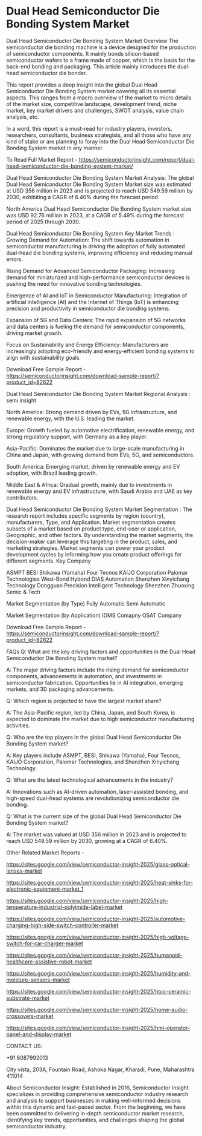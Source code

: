 <h1>Dual Head Semiconductor Die Bonding System Market</h1>
Dual Head Semiconductor Die Bonding System Market Overview
The semiconductor die bonding machine is a device designed for the production of semiconductor components. It mainly bonds silicon-based semiconductor wafers to a frame made of copper, which is the basis for the back-end bonding and packaging. This article mainly introduces the dual-head semiconductor die bonder.

This report provides a deep insight into the global Dual Head Semiconductor Die Bonding System market covering all its essential aspects. This ranges from a macro overview of the market to micro details of the market size, competitive landscape, development trend, niche market, key market drivers and challenges, SWOT analysis, value chain analysis, etc.

In a word, this report is a must-read for industry players, investors, researchers, consultants, business strategists, and all those who have any kind of stake or are planning to foray into the Dual Head Semiconductor Die Bonding System market in any manner.

To Read Full Market Report -
https://semiconductorinsight.com/report/dual-head-semiconductor-die-bonding-system-market/

Dual Head Semiconductor Die Bonding System Market Analysis:
The global Dual Head Semiconductor Die Bonding System Market size was estimated at USD 356 million in 2023 and is projected to reach USD 549.59 million by 2030, exhibiting a CAGR of 6.40% during the forecast period.

North America Dual Head Semiconductor Die Bonding System market size was USD 92.76 million in 2023, at a CAGR of 5.49% during the forecast period of 2025 through 2030.

Dual Head Semiconductor Die Bonding System Key Market Trends :
Growing Demand for Automation:
The shift towards automation in semiconductor manufacturing is driving the adoption of fully automated dual-head die bonding systems, improving efficiency and reducing manual errors.

Rising Demand for Advanced Semiconductor Packaging:
Increasing demand for miniaturized and high-performance semiconductor devices is pushing the need for innovative bonding technologies.

Emergence of AI and IoT in Semiconductor Manufacturing:
Integration of artificial intelligence (AI) and the Internet of Things (IoT) is enhancing precision and productivity in semiconductor die bonding systems.

Expansion of 5G and Data Centers:
The rapid expansion of 5G networks and data centers is fueling the demand for semiconductor components, driving market growth.

Focus on Sustainability and Energy Efficiency:
Manufacturers are increasingly adopting eco-friendly and energy-efficient bonding systems to align with sustainability goals.

Download Free Sample Report -
https://semiconductorinsight.com/download-sample-report/?product_id=82622

Dual Head Semiconductor Die Bonding System Market Regional Analysis :
semi insight

North America:
Strong demand driven by EVs, 5G infrastructure, and renewable energy, with the U.S. leading the market.

Europe:
Growth fueled by automotive electrification, renewable energy, and strong regulatory support, with Germany as a key player.

Asia-Pacific:
Dominates the market due to large-scale manufacturing in China and Japan, with growing demand from EVs, 5G, and semiconductors.

South America:
Emerging market, driven by renewable energy and EV adoption, with Brazil leading growth.

Middle East & Africa:
Gradual growth, mainly due to investments in renewable energy and EV infrastructure, with Saudi Arabia and UAE as key contributors.

Dual Head Semiconductor Die Bonding System Market Segmentation :
The research report includes specific segments by region (country), manufacturers, Type, and Application. Market segmentation creates subsets of a market based on product type, end-user or application, Geographic, and other factors. By understanding the market segments, the decision-maker can leverage this targeting in the product, sales, and marketing strategies. Market segments can power your product development cycles by informing how you create product offerings for different segments.
Key Company

ASMPT
BESI
Shikawa (Yamaha)
Four Tecnos
KAIJO Corporation
Palomar Technologies
West-Bond
Hybond
DIAS Automation
Shenzhen Xinyichang Technology
Dongguan Precision Intelligent Technology
Shenzhen Zhuoxing Semic & Tech

Market Segmentation (by Type)
Fully Automatic
Semi Automatic

Market Segmentation (by Application)
IDMS Comapny
OSAT Company

Download Free Sample Report -
https://semiconductorinsight.com/download-sample-report/?product_id=82622

FAQs
Q: What are the key driving factors and opportunities in the Dual Head Semiconductor Die Bonding System market?

A: The major driving factors include the rising demand for semiconductor components, advancements in automation, and investments in semiconductor fabrication. Opportunities lie in AI integration, emerging markets, and 3D packaging advancements.

Q: Which region is projected to have the largest market share?

A: The Asia-Pacific region, led by China, Japan, and South Korea, is expected to dominate the market due to high semiconductor manufacturing activities.

Q: Who are the top players in the global Dual Head Semiconductor Die Bonding System market?

A: Key players include ASMPT, BESI, Shikawa (Yamaha), Four Tecnos, KAIJO Corporation, Palomar Technologies, and Shenzhen Xinyichang Technology.

Q: What are the latest technological advancements in the industry?

A: Innovations such as AI-driven automation, laser-assisted bonding, and high-speed dual-head systems are revolutionizing semiconductor die bonding.

Q: What is the current size of the global Dual Head Semiconductor Die Bonding System market?

A: The market was valued at USD 356 million in 2023 and is projected to reach USD 549.59 million by 2030, growing at a CAGR of 6.40%.

Other Related Market Reports -

https://sites.google.com/view/semiconductor-insight-2025/glass-optical-lenses-market

https://sites.google.com/view/semiconductor-insight-2025/heat-sinks-for-electronic-equipment-market_1

https://sites.google.com/view/semiconductor-insight-2025/high-temperature-industrial-polyimide-label-market

https://sites.google.com/view/semiconductor-insight-2025/automotive-charging-high-side-switch-controller-market

https://sites.google.com/view/semiconductor-insight-2025/high-voltage-switch-for-car-charger-market

https://sites.google.com/view/semiconductor-insight-2025/humanoid-healthcare-assistive-robot-market

https://sites.google.com/view/semiconductor-insight-2025/humidity-and-moisture-sensors-market

https://sites.google.com/view/semiconductor-insight-2025/htcc-ceramic-substrate-market

https://sites.google.com/view/semiconductor-insight-2025/home-audio-crossovers-market

https://sites.google.com/view/semiconductor-insight-2025/hmi-operator-panel-and-display-market

CONTACT US:

+91 8087992013

City vista, 203A, Fountain Road, Ashoka Nagar, Kharadi, Pune, Maharashtra 411014

About Semiconductor Insight:
Established in 2016, Semiconductor Insight specializes in providing comprehensive semiconductor industry research and analysis to support businesses in making well-informed decisions within this dynamic and fast-paced sector. From the beginning, we have been committed to delivering in-depth semiconductor market research, identifying key trends, opportunities, and challenges shaping the global semiconductor industry.
